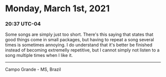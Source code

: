 # Monday, March 1st, 2021

### 20:37 UTC-04

Some songs are simply just too short. There's this saying that states that good
things come in small packages, but having to repeat a song several times is sometimes
annoying. I do understand that it's better be finished instead of becoming extremelly
repetitive, but I cannot simply not listen to a song multiple times when I like it.

---

Campo Grande - MS, Brazil
